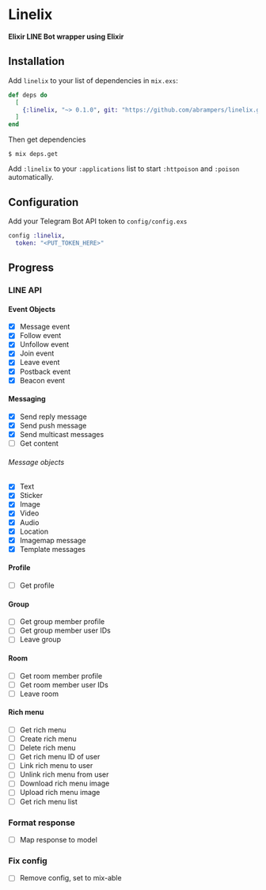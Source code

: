 # Linelix

**Elixir LINE Bot wrapper using Elixir**

## Installation

Add `linelix` to your list of dependencies in `mix.exs`:

```elixir
def deps do
  [
    {:linelix, "~> 0.1.0", git: "https://github.com/abrampers/linelix.git"}
  ]
end
```

Then get dependencies

```sh-session
$ mix deps.get
```

Add `:linelix` to your `:applications` list to start `:httpoison` and `:poison` automatically.

## Configuration

Add your Telegram Bot API token to `config/config.exs`

```elixir
config :linelix,
  token: "<PUT_TOKEN_HERE>"
```

## Progress

### LINE API

#### Event Objects
- [X] Message event
- [X] Follow event
- [X] Unfollow event
- [X] Join event
- [X] Leave event
- [X] Postback event
- [X] Beacon event

#### Messaging
- [X] Send reply message
- [X] Send push message
- [X] Send multicast messages
- [ ] Get content

###### Message objects
- [X] Text
- [X] Sticker
- [X] Image
- [X] Video
- [X] Audio
- [X] Location
- [X] Imagemap message
- [X] Template messages

#### Profile
- [ ] Get profile

#### Group
- [ ] Get group member profile
- [ ] Get group member user IDs
- [ ] Leave group

#### Room
- [ ] Get room member profile
- [ ] Get room member user IDs
- [ ] Leave room

#### Rich menu
- [ ] Get rich menu
- [ ] Create rich menu
- [ ] Delete rich menu
- [ ] Get rich menu ID of user
- [ ] Link rich menu to user
- [ ] Unlink rich menu from user
- [ ] Download rich menu image
- [ ] Upload rich menu image
- [ ] Get rich menu list

### Format response

- [ ] Map response to model

### Fix config

- [ ] Remove config, set to mix-able
